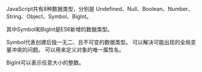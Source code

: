 JavaScript共有8种数据类型，分别是 Undefined、Null、Boolean、Number、String、Object、Symbol、BigInt。

其中Symbol和BigInt是ES6新增的数据类型。

Symbol代表创建后独一无二、且不可变的数据类型。
可以解决可能出现的全局变量冲突的问题。
可以用来定义对象的唯一属性名。

BigInt可以表示任意大小的整数。